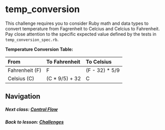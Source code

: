 # temp_conversion
This challenge requires you to consider Ruby math and data types to convert temperature from Fagrenheit to Celcius and Celcius to Fahrenheit. Pay close attention to the specific expected value defined by the tests in `temp_conversion_spec.rb`.  

**Temperature Conversion Table:**   

| From           | To Fahrenheit  | To Celsius     |
| :------------  | :------------- | :--------------|
| Fahrenheit (F) | F              | (F - 32) * 5/9 |
| Celsius (C)    | (C * 9/5) + 32 | C              |

## Navigation   
##### Next class: [Control Flow](https://github.com/Coderdotnew/intro_web_apps_dgm/tree/master/03_class)       
##### Back to lesson: [Challenges](https://github.com/Coderdotnew/intro_web_apps_dgm/tree/master/02_class/04_challenges)     

